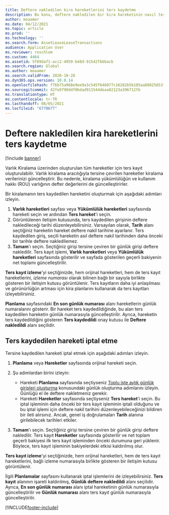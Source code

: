 ```yaml
---
title: Deftere nakledilen kira hareketlerini ters kaydetme
description: Bu konu, deftere nakledilen bir kira hareketinin nasıl ters kaydedilebileceğini açıklamaktadır. Varlık Kiralama üzerinden oluşturulan tüm hareketler için ters kayıt oluşturulabilir.
author: moaamer
ms.date: 04/12/2021
ms.topic: article
ms.prod: ''
ms.technology: ''
ms.search.form: AssetLeaseLeaseTransactions
audience: Application User
ms.reviewer: roschlom
ms.custom: 4464
ms.assetid: 5f89daf1-acc2-4959-b48d-91542fb6bacb
ms.search.region: Global
ms.author: moaamer
ms.search.validFrom: 2020-10-28
ms.dyn365.ops.version: 10.0.14
ms.openlocfilehash: f76b75a968e9ee9a3c545f646077c16282b5b185aa88025653f7443fbcfd9581
ms.sourcegitcommit: 42fe9790ddf0bdad911544deaa82123a396712fb
ms.translationtype: HT
ms.contentlocale: tr-TR
ms.lasthandoff: 08/05/2021
ms.locfileid: "6770677"
---
```

# <a name="reverse-posted-lease-transactions"></a>Deftere nakledilen kira hareketlerini ters kaydetme

[!include [banner](../includes/banner.md)]

Varlık Kiralama üzerinden oluşturulan tüm hareketler için ters kayıt oluşturulabilir. Varlık kiralama aracılığıyla tersine çevrilen hareketler kiralama verilerinizi güncelleştirir. Bu nedenle, kiralama yükümlülüğün ve kullanım hakkı (ROU) varlığının defter değerlerini de güncelleştirirler.

Bir kiralamanın ters kaydedilen hareketini oluşturmak için aşağıdaki adımları izleyin.

1. **Varlık hareketleri** sayfası veya **Yükümlülük hareketleri** sayfasında hareketi seçin ve ardından **Ters hareket**'i seçin.
2. Görüntülenen iletişim kutusunda, ters kaydedilen girişinin deftere nakledileceği tarihi düzenleyebilirsiniz. Varsayılan olarak, **Tarih** alanı seçtiğiniz hareketin hareket deftere nakil tarihine ayarlanır. Ters kaydedilen giriş, seçili hareketin asıl deftere nakil tarihinden daha önceki bir tarihle deftere nakledilemez.
3. **Tamam**'ı seçin. Seçtiğiniz girişi tersine çeviren bir günlük girişi deftere nakledilir. Ters kayıt işlemi, **Varlık hareketleri** veya **Yükümlülük hareketleri** sayfasında gösterilir ve sayfada gösterilen geçerli bakiyenin net toplamı güncelleştirilir.

**Ters kayıt izleme**'yi seçtiğinizde, hem orijinal hareketleri, hem de ters kayıt hareketlerini, *izleme numarası* olarak bilinen bağlı bir sayıyla birlikte gösteren bir iletişim kutusu görüntülenir. Ters kayıtların daha iyi anlaşılması ve görünürlüğün artması için kira planlarını kullanarak da ters kayıtları izleyebilirsiniz.

**Planlama** sayfasındaki **En son günlük numarası** alanı hareketlerin günlük numaralarını gösterir. Bir hareket ters kaydedildiğinde, bu alan ters kaydedilen hareketin günlük numarasıyla güncelleştirilir. Ayrıca, hareketin ters kaydedildiğini gösteren **Ters kaydedildi** onay kutusu ile **Deftere nakledildi** alanı seçilidir.

## <a name="revoke-a-reversed-transaction"></a>Ters kaydedilen hareketi iptal etme

Tersine kaydedilen hareketi iptal etmek için aşağıdaki adımları izleyin.

1. **Planlama** veya **Hareketler** sayfasında orijinal hareketi seçin.
2. Şu adımlardan birini izleyin:

    - Hareketi **Planlama** sayfasında seçtiyseniz [Toplu işte aylık günlük girişleri oluşturma](create-monthly-journals-batch.md) konusundaki günlük oluşturma adımlarını izleyin. Günlüğü el ile deftere nakletmeniz gerekir.
    - Hareketi **Hareketler** sayfasında seçtiyseniz **Ters hareket**'i seçin. Bu iptal işleminin daha önceki bir ters kayıt işleminin iptali olduğunu ve bu iptal işlemi için deftere nakil tarihini düzenleyebileceğinizi bildiren bir ileti alırsınız. Ancak, genel iş doğrulamaları **Tarih** alanına girilebilecek tarihleri etkiler. 

3. **Tamam**'ı seçin. Seçtiğiniz girişi tersine çeviren bir günlük girişi deftere nakledilir. Ters kayıt **Hareketler** sayfasında gösterilir ve net toplam geçerli bakiyesi ilk ters kayıt işleminden önceki durumuna geri yüklenir. Böylece, ters kayıt işleminin bakiyelerdeki etkisi kaldırılmış olur.

**Ters kayıt izleme**'yi seçtiğinizde, hem orijinal hareketleri, hem de ters kayıt hareketlerini, bağlı izleme numarasıyla birlikte gösteren bir iletişim kutusu görüntülenir.

İlgili **Planlamalar** sayfasını kullanarak iptal işlemlerini de izleyebilirsiniz. **Ters kayıt** alanının işareti kaldırılmış, **Günlük deftere nakledildi** alanı seçilidir. Ayrıca, **En son günlük numarası** alanı iptal hareketinin günlük numarasıyla güncelleştirilir ve **Günlük numarası** alanı ters kayıt günlük numarasıyla güncelleştirilir.


[!INCLUDE[footer-include](../../includes/footer-banner.md)]
